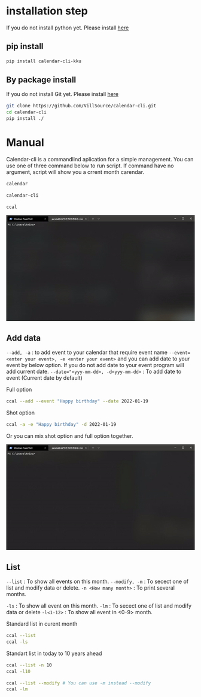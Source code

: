 
# installation step

If you do not install python yet. Please install [here](https://www.python.org/)

## pip install

```bash
pip install calendar-cli-kku
```

## By package install

If you do not install Git yet. Please install [here](https://git-scm.com/)

```bash
git clone https://github.com/VillSource/calendar-cli.git
cd calendar-cli
pip install ./
```

# Manual

Calendar-cli is a commandlind aplication for a simple management.
You can use one of three command below to run script. If command have no argument, script will show you a crrent month carendar.

```bash
calendar
```

```bash
calendar-cli
```

```bash
ccal
```

![Run script](/src/run.gif)

## Add data

```--add, -a``` : to add event to your calendar that require event name 
`--event=<enter your event>, -e <enter your event>` and you can add date to your event by below option.
If you do not add date to your event program will add current date. 
`--date="<yyy-mm-dd>, -d<yyy-mm-dd>` : To add date to event (Current date by default)

Full option

```bash
ccal --add --event "Happy birthday" --date 2022-01-19
```

Shot option

```bash
ccal -a -e "Happy birthday" -d 2022-01-19
```

Or you can mix shot option and full option together.

![Add data](/src/add.gif)

## List

`--list` : To show all events on this month.
`--modify, -m` : To secect one of list and modify data or delete.
`-n <How many month>` : To print several months.

`-ls` : To show all event on this month.
`-lm` : To secect one of list and modify data or delete
`-l<1-12>` : To show all event in <0-9> month.

Standard list in curent month

```bash
ccal --list
ccal -ls
```

Standart list in today to 10 years ahead

```bash
ccal --list -n 10 
ccal -l10
```

```bash
ccal --list --modify # You can use -m instead --modify
ccal -lm
```
